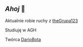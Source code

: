 ## *Ahoj* 👋

Aktualnie robie ruchy z [theGrupa123](https://github.com/orgs/AGH-Narzedzia-Informatyczne-2021-2022/teams/the-grupa123)

Studiuję w AGH

Twórca [DarioBota](https://github.com/AGH-Narzedzia-Informatyczne-2021-2022/theGrupa123)

<!--
- 🔭 I’m currently working on ...
- 🌱 I’m currently learning ...
- 👯 I’m looking to collaborate on ...
- 🤔 I’m looking for help with ...
- 💬 Ask me about ...
- 📫 How to reach me: ...
- 😄 Pronouns: ...
- ⚡ Fun fact: ...
-->
